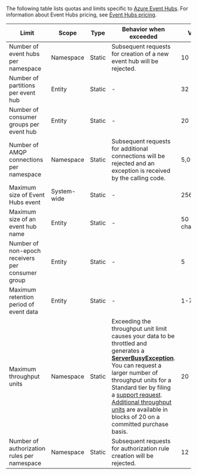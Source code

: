The following table lists quotas and limits specific to [Azure Event Hubs](https://azure.microsoft.com/services/event-hubs/). For information about Event Hubs pricing, see [Event Hubs pricing](https://azure.microsoft.com/pricing/details/event-hubs/).

| Limit | Scope | Type | Behavior when exceeded | Value |
| --- | --- | --- | --- | --- |
| Number of event hubs per namespace |Namespace |Static |Subsequent requests for creation of a new event hub will be rejected. |10 |
| Number of partitions per event hub |Entity |Static |- |32 |
| Number of consumer groups per event hub |Entity |Static |- |20 |
| Number of AMQP connections per namespace |Namespace |Static |Subsequent requests for additional connections will be rejected and an exception is received by the calling code. |5,000 |
| Maximum size of Event Hubs event|System-wide |Static |- |256 KB |
| Maximum size of an event hub name |Entity |Static |- |50 characters |
| Number of non-epoch receivers per consumer group |Entity |Static |- |5 |
| Maximum retention period of event data |Entity |Static |- |1-7 days |
| Maximum throughput units |Namespace |Static |Exceeding the throughput unit limit causes your data to be throttled and generates a **[ServerBusyException](/dotnet/api/microsoft.servicebus.messaging.serverbusyexception)**. You can request a larger number of throughput units for a Standard tier by filing a [support request](/azure/azure-supportability/how-to-create-azure-support-request). [Additional throughput units](../articles/event-hubs/event-hubs-auto-inflate.md) are available in blocks of 20 on a committed purchase basis. |20 |
| Number of authorization rules per namespace |Namespace|Static |Subsequent requests for authorization rule creation will be rejected.|12 |
